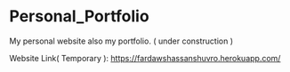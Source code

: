 # Personal_Portfolio
My personal website also my portfolio. ( under construction )

Website Link( Temporary ): https://fardawshassanshuvro.herokuapp.com/
